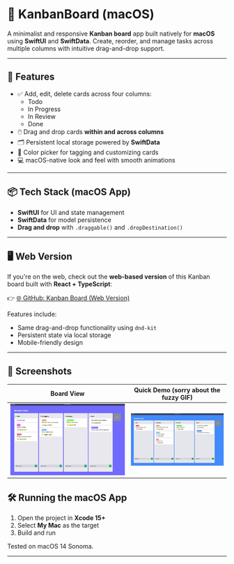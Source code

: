 # 🧩 KanbanBoard (macOS)

A minimalist and responsive **Kanban board** app built natively for **macOS** using **SwiftUI** and **SwiftData**. Create, reorder, and manage tasks across multiple columns with intuitive drag-and-drop support.

---

## 🚀 Features

- ✅ Add, edit, delete cards across four columns:
  - Todo
  - In Progress
  - In Review
  - Done
- 🖱️ Drag and drop cards **within and across columns**
- 🗂️ Persistent local storage powered by **SwiftData**
- 🎨 Color picker for tagging and customizing cards
- 💻 macOS-native look and feel with smooth animations

---

## 📦 Tech Stack (macOS App)

- **SwiftUI** for UI and state management
- **SwiftData** for model persistence
- **Drag and drop** with `.draggable()` and `.dropDestination()`

---

## 🖥️ Web Version

If you're on the web, check out the **web-based version** of this Kanban board built with **React + TypeScript**:

👉 [🌐 GitHub: Kanban Board (Web Version)](https://github.com/bii-08/Kanban-Board)

Features include:
- Same drag-and-drop functionality using `dnd-kit`
- Persistent state via local storage
- Mobile-friendly design

---

## 📸 Screenshots

| Board View | Quick Demo (sorry about the fuzzy GIF) |
|--------------------|--------------|
| ![](screenshots/board.png) | ![](screenshots/demo.gif) |

## 🛠️ Running the macOS App

1. Open the project in **Xcode 15+**
2. Select **My Mac** as the target
3. Build and run

Tested on macOS 14 Sonoma.

---
